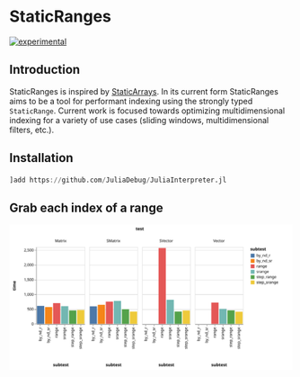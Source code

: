 # StaticRanges

[![experimental](http://badges.github.io/stability-badges/dist/experimental.svg)](http://github.com/badges/stability-badges)

## Introduction

StaticRanges is inspired by [StaticArrays](https://github.com/JuliaArrays/StaticArrays.jl).
In its current form StaticRanges aims to be a tool for performant indexing using the strongly
typed `StaticRange`. Current work is focused towards optimizing multidimensional indexing
for a variety of use cases (sliding windows, multidimensional filters, etc.).

## Installation
```julia
]add https://github.com/JuliaDebug/JuliaInterpreter.jl
```

## Grab each index of a range

![Indexing Benchmarks](benchmark/indexing.svg)
